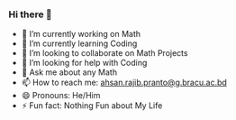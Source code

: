 ### Hi there 👋

- 🔭 I’m currently working on Math
- 🌱 I’m currently learning Coding
- 👯 I’m looking to collaborate on Math Projects
- 🤔 I’m looking for help with Coding
- 💬 Ask me about any Math
- 📫 How to reach me: ahsan.rajib.pranto@g.bracu.ac.bd 
- 😄 Pronouns: He/Him
- ⚡ Fun fact: Nothing Fun about My Life

